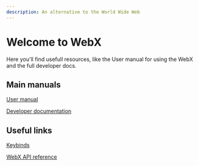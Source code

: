 ```yaml
---
description: An alternative to the World Wide Web
---
```


# Welcome to WebX

Here you'll find usefull resources, like the User manual for using the WebX and the full developer docs.

## Main manuals

[User manual](for-users/basic-user-manual.md)

[Developer documentation](for-developers/dev-start.md)

## Useful links

[Keybinds](for-users/advanced-user-manual.md#keybinds)

[WebX API reference](dev-publish.md#webx-dns)
